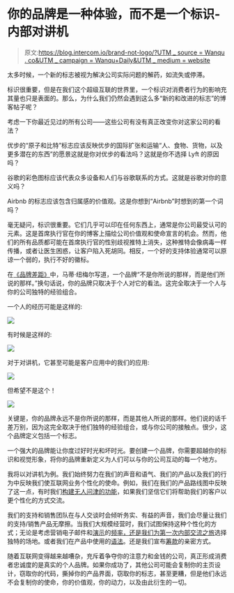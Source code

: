 # 你的品牌是一种体验，而不是一个标识-内部对讲机

> 原文:[https://blog.intercom.io/brand-not-logo/?UTM _ source = Wanqu . co&UTM _ campaign = Wanqu+Daily&UTM _ medium = website](https://blog.intercom.io/brand-not-logo/?utm_source=wanqu.co&utm_campaign=Wanqu+Daily&utm_medium=website)

太多时候，一个新的标志被视为解决公司实际问题的解药，如流失或停滞。

标识很重要，但是在我们这个超级互联的世界里，一个标识对消费者行为的影响充其量也只是表面的。那么，为什么我们仍然会遇到这么多“新的和改进的标志”的博客帖子呢？

考虑一下你最近见过的所有公司——这些公司有没有真正改变你对这家公司的看法？

优步的“原子和比特”标志应该反映优步的国际扩张和运输“人、食物、货物，以及更多潜在的东西”的愿景这就是你对优步的看法吗？这就是你不选择 Lyft 的原因吗？

谷歌的彩色图标应该代表众多设备和人们与谷歌联系的方式。这就是谷歌对你的意义吗？

Airbnb 的标志应该包含归属感的价值观。这是你想到“Airbnb”时想到的第一个词吗？

毫无疑问，标识很重要。它们几乎可以印在任何东西上，通常是你公司最受认可的元素。这是首席执行官在你的博客上描绘公司价值观和使命宣言的机会。然而，他们的所有品质都可能在首席执行官的性别歧视推特上消失，这种推特会像病毒一样传播，或者让医生困惑，让客户陷入死胡同。相反，一个好的支持体验通常可以原谅一个弱的，执行不好的徽标。

在[《品牌差距》](http://www.amazon.com/The-Brand-Gap-Distance-Business/dp/0321348109/ref=pd_bxgy_14_2?ie=UTF8&refRID=1SZRZSW940TJ4DGTMRX3)中，马蒂·纽梅尔写道，一个品牌“不是你所说的那样，而是他们所说的那样。”换句话说，你的品牌只取决于个人对它的看法。这完全取决于一个人与你的公司独特的经验组合。

一个人的经历可能是这样的:

![](../Images/db0f13200177d641ac24af271aaa89aa.png)

有时候是这样的:

![](../Images/629eb2104b6771fcac9dd19252db2af4.png)

对于对讲机，它甚至可能是客户应用中的我们的应用:

![](../Images/0651bd16f6d1b1f208e944e860c7cbbd.png)

但希望不是这个！

![](../Images/f39b58d6dfb4dbe1c5b051f1ff85731f.png)

关键是，你的品牌永远不是你所说的那样，而是其他人所说的那样。他们说的话千差万别，因为这完全取决于他们独特的经验组合，或与你公司的接触点。很少，这个品牌定义包括一个标志。

一个强大的品牌能让你度过好时光和坏时光。要创建一个品牌，你需要超越你的标识和视觉形象，将你的品牌重新定义为人们可以与你的公司互动的每一个地方。

我将以对讲机为例。我们始终努力在我们的声音和语气、我们的产品以及我们的行为中反映我们使互联网业务个性化的使命。例如，我们在我们的产品路线图中反映了这一点，有时我们[构建无人问津的功能](https://www.intercom.com/blog/created-video-chat/)，如果我们坚信它们将帮助我们的客户以更个性化的方式交流。

我们的支持和销售团队在与人交谈时会倾听务实、有益的声音，我们会尽量让我们的支持/销售产品无摩擦。当我们大规模经营时，我们试图保持这种个性化的方式；无论是考虑营销电子邮件和[演示](https://www.intercom.com/blog/give-your-customers-best-practices-not-just-faqs/)的[频率，还是我们为第一次](https://www.intercom.com/blog/before-you-send-your-first-message/)[内部交流之旅](https://www.intercom.com/blog/announcing-our-inside-intercom-world-tour/)选择独特的场地。或者我们在产品中使用的[语法](https://www.intercom.com/blog/how-words-build-a-product/)。还是我们宣布[筹款](https://www.intercom.com/press/intercom-raises-50-million)的亲密方式。

随着互联网变得越来越嘈杂，充斥着争夺你的注意力和金钱的公司，真正形成消费者忠诚度的是真实的个人品牌。如果你成功了，其他公司可能会复制你的主页设计，窃取你的代码，撕掉你的产品界面，窃取你的标志，甚至更糟，但是他们永远不会复制你的使命，你的价值观，你的动力，以及由此衍生的一切。